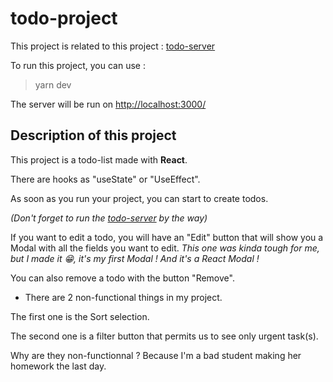 # todo-project
This project is related to this project : [todo-server](https://github.com/MoniSwon/todo-server)

To run this project, you can use :
> yarn dev

The server will be run on [http://localhost:3000/](http://localhost:3000/)

## Description of this project
This project is a todo-list made with **React**.

There are hooks as "useState" or "UseEffect".

As soon as you run your project, you can start to create todos.

*(Don't forget to run the [todo-server](https://github.com/MoniSwon/todo-server) by the way)*

If you want to edit a todo, you will have an "Edit" button that will show you a Modal with all the fields you want to edit. *This one was kinda tough for me, but I made it 😁, it's my first Modal ! And it's a React Modal !*

You can also remove a todo with the button "Remove".

* There are 2 non-functional things in my project.

The first one is the Sort selection.

The second one is a filter button that permits us to see only urgent task(s).

Why are they non-functionnal ? Because I'm a bad student making her homework the last day.
